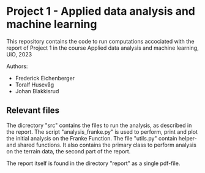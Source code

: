 # Project 1 - Applied data analysis and machine learning

This repository contains the code to run computations accociated with the report of Project 1 in the course Applied data analysis and machine learning, UiO, 2023

Authors:
* Frederick Eichenberger
* Toralf Husevåg
* Johan Blakkisrud

## Relevant files

The dicrectory "src" contains the files to run the analysis, as described in the report. The script "analysis_franke.py" is used to perform, print and plot the initial analysis on the Franke Function. The file "utils.py" contain helper- and shared functions. It also contains the primary class to perform analysis on the terrain data, the second part of the report.

The report itself is found in the directory "report" as a single pdf-file.




